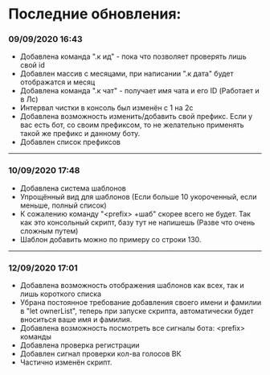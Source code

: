 <h1>Последние обновления:</h1>
<h3>09/09/2020 16:43</h3>
<ul>
  <li>Добавлена команда ".к ид" - пока что позволяет проверять лишь свой id</li>
  <li>Добавлен массив с месяцами, при написании ".к дата" будет отображатся и месяц</li>
  <li>Добавлена команда ".к чат" - получает имя чата и его ID (Работает и в Лс)</li>
  <li>Интервал чистки в консоль был изменён с 1 на 2с</li>
  <li>Добавлена возможность изменить/добавить свой префикс. Если у вас есть бот, со своим префиксом, то не желательно применять
  такой же префикс и данному боту.</li>
  <li>Добавлен список префиксов</li>
</ul>
<hr>
<h3>10/09/2020 17:48</h3>
<ul>
  <li>Добавлена система шаблонов</li>
  <li>Упрощённый вид для шаблонов (Если больше 10 укороченный, если меньше, полный список)</li>
  <li>К сожалению команду "&#60;prefix&#62; +шаб" скорее всего не будет. Так как это консольный скрипт, базу тут не напишешь (Разве что очень сложным путем)</li>
  <li>Шаблон добавить можно по примеру со строки 130.</li>
</ul>
<hr>
<h3>12/09/2020 17:01</h3>
<ul>
  <li>Добавлена возможность отображения шаблонов как всех, так и лишь короткого списка</li>
  <li>Убрана постоянное требование  добавления своего имени и фамилии в "let ownerList", теперь при запуске скрипта, автоматически будет вноситься ваше имя и фамилия.</li>
  <li>Добавлена возможность посмотреть все сигналы бота: &#60;prefix&#62; команды</li>
  <li>Добавлена проверка регистрации</li>
  <li>Добавлен сигнал проверки кол-ва голосов ВК</li>
  <li>Частично изменён скрипт.</li>
</ul>
